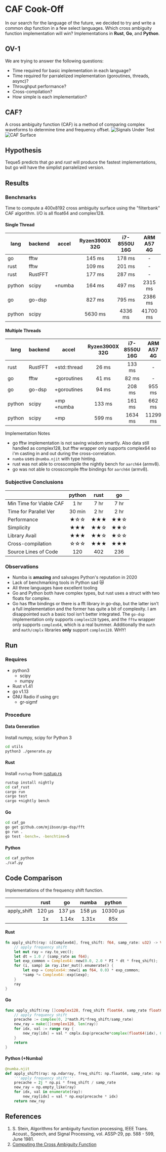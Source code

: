 # CAF Cook-Off
In our search for the language of the future, we decided to try and write a common dsp function in a few select languages. Which cross ambiguity function implementation will win? Implementations in **Rust**, **Go**, and **Python**.

## OV-1
We are trying to answer the following questions:
* Time required for basic implementation in each language?
* Time required for parralelized implementation (goroutines, threads, async)?
* Throughput performance?
* Cross-compilation?
* How simple is each implementation?

## CAF?
A cross ambiguity function (CAF) is a method of comparing complex waveforms to determine time and frequency offset.
![Signals Under Test](/docs/s0s1-time.png)
![CAF Surface](/docs/s0s1-caf.png)

## Hypothesis
Teque5 predicts that *go* and *rust* will produce the fastest implementations, but go will have the simplist parralelized version.

## Results
### Benchmarks
Time to compute a 400x8192 cross ambiguity surface using the "filterbank" CAF algorithm. I/O is all float64 and complex128.
#### Single Thread
| lang   | backend | accel        | Ryzen3900X 32G | i7-8550U 16G | ARM A57 4G |
|--------|---------|:------------:|:--------------:|:------------:|:----------:|
| go     | fftw    |              |     145 ms     |    178 ms    |      -     |
| rust   | fftw    |              |     109 ms     |    201 ms    |      -     |
| rust   | RustFFT |              |     177 ms     |    287 ms    |      -     |
| python | scipy   | +numba       |     164 ms     |    497 ms    |   2315 ms  |
| go     | go-dsp  |              |     827 ms     |    795 ms    |   2386 ms  |
| python | scipy   |              |    5630 ms     |   4336 ms    |  41700 ms  |

#### Multiple Threads
| lang   | backend | accel        | Ryzen3900X 32G | i7-8550U 16G | ARM A57 4G |
|--------|---------|--------------|:--------------:|:------------:|:----------:|
| rust   | RustFFT | +std::thread |      26 ms     |    133 ms    |      -     |
| go     | fftw    | +goroutines  |      41 ms     |     82 ms    |      -     |
| go     | go-dsp  | +goroutines  |      94 ms     |    208 ms    |   955 ms   |
| python | scipy   | +mp +numba   |     133 ms     |    161 ms    |   662 ms   |
| python | scipy   | +mp          |     599 ms     |   1634 ms    |  11299 ms  |

Implementation Notes
* go fftw implementation is not saving wisdom smartly. Also data still handled as complex128, but fftw wrapper only supports complex64 so i'm casting in and out during the cross-correlation.
* `numba` uses `@numba.njit` with type hinting.
* rust was not able to crosscompile the nightly bench for `aarch64` (armv8).
* go was not able to crosscompile fftw bindings for `aarch64` (armv8).

### Subjective Conclusions
|                         | python | rust |  go  |
|-------------------------|:------:|:----:|:----:|
| Min Time for Viable CAF |  1 hr  | 7 hr | 7 hr |
| Time for Parallel Ver   | 30 min | 2 hr | 2 hr |
| Performance             |  ★☆☆ | ★★★ | ★★☆ |
| Simplicity              |  ★★★ | ★★☆ | ★★☆ |
| Library Avail           |  ★★★ | ★★☆ | ★☆☆ |
| Cross-compilation       |  ☆☆☆ | ★★★ | ★★★ |
| Source Lines of Code    |  120  |  402  |  236  |

### Observations
* Numba is **amazing** and salvages Python's reputation in 2020
* Lack of benchmarking tools in Python sad 😿
* All three languages have excellent tooling
* Go and Python both have complex types, but rust uses a struct with two floats for complex.
* Go has fftw bindings or there is a fft library in go-dsp, but the latter isn't a full implementation and the former has quite a bit of complexity. I am disappointed such a basic tool isn't better integrated. The `go-dsp` implementation only supports `complex128` types, and the `fftw` wrapper only supports `complex64`, which is a real bummer. Additionally the `math` and `math/cmplx` libraries **only** support `complex128`. WHY!

## Run
### Requires
* python3
    * scipy
    * numpy
* Rust v1.41
* go v1.13
* GNU Radio if using grc
    * gr-sigmf

### Procedure
#### Data Generation
Install numpy, scipy for Python 3
```bash
cd utils
python3 ./generate.py
```
#### Rust
Install `rustup` from [rustup.rs](https://rustup.rs/)
```bash
rustup install nightly
cd caf_rust
cargo run
cargo test
cargo +nightly bench
```
#### Go
```bash
cd caf_go
go get github.com/mjibson/go-dsp/fft
go run .
go test -bench=. -benchtime=5
```
#### Python
```bash
cd caf_python
./caf.py
```
## Code Comparison
Implementations of the frequency shift function.

|             | rust   |   go   | numba  | python   |
|-------------|:------:|:------:|:------:|:--------:|
| apply_shift | 120 μs | 137 μs | 158 μs | 10300 μs |
|             |    1x  |  1.14x |  1.31x |    85x   |

#### Rust
```rust
fn apply_shift(ray: &[Complex64], freq_shift: f64, samp_rate: u32) -> Vec<Complex64> {
    // apply frequency shift
    let mut ray = ray.to_vec();
    let dt = 1.0 / (samp_rate as f64);
    let exp_common = Complex64::new(0.0, 2.0 * PI * dt * freq_shift);
    for (i, samp) in ray.iter_mut().enumerate() {
        let exp = Complex64::new(i as f64, 0.0) * exp_common;
        *samp *= Complex64::exp(&exp);
    }
    ray
}
```
#### Go
```go
func apply_shift(ray []complex128, freq_shift float64, samp_rate float64) (new_ray []complex128) {
	// apply frequency shift
	precache := complex(0, 2*math.Pi*freq_shift/samp_rate)
	new_ray = make([]complex128, len(ray))
	for idx, val := range ray {
		new_ray[idx] = val * cmplx.Exp(precache*complex(float64(idx), 0))
	}
	return
}
```
#### Python (+Numba)
```python
@numba.njit
def apply_shift(ray: np.ndarray, freq_shift: np.float64, samp_rate: np.float64) -> np.ndarray:
    '''apply frequency shift'''
    precache = 2j * np.pi * freq_shift / samp_rate
    new_ray = np.empty_like(ray)
    for idx, val in enumerate(ray):
        new_ray[idx] = val * np.exp(precache * idx)
    return new_ray
```

## References
1) S. Stein, Algorithms for ambiguity function processing,  IEEE Trans. Acoust., Speech, and Signal Processing, vol. ASSP-29, pp. 588 - 599, June 1981.
2) [Computing the Cross Ambiguity Function](http://ws.binghamton.edu/fowler/Fowler%20Personal%20Page/Publications_files/MS_Thesis_Chris_Yatrakis.pdf)

